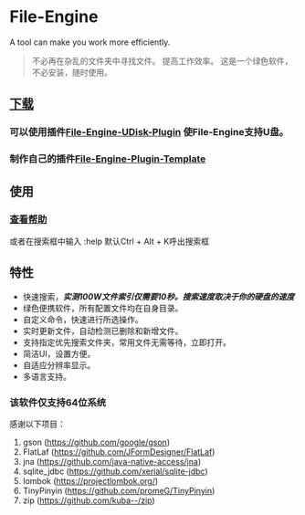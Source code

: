 # File-Engine
A tool can make you work more efficiently.

>不必再在杂乱的文件夹中寻找文件。
提高工作效率。
这是一个绿色软件，不必安装，随时使用。

## [下载](https://github.com/XUANXUQAQ/File-Engine/releases/)
### 可以使用插件[File-Engine-UDisk-Plugin](https://github.com/XUANXUQAQ/File-Engine-UDisk-Plugin) 使File-Engine支持U盘。
### 制作自己的插件[File-Engine-Plugin-Template](https://github.com/XUANXUQAQ/File-Engine-Plugin-Template)
## 使用
### [查看帮助](https://github.com/XUANXUQAQ/File-Engine/wiki/Usage)   
或者在搜索框中输入 :help    默认Ctrl + Alt + K呼出搜索框
## 特性
 * 快速搜索，***实测100W文件索引仅需要10秒。搜索速度取决于你的硬盘的速度***
 * 绿色便携软件，所有配置文件均在自身目录。
 * 自定义命令，快速进行所选操作。
 * 实时更新文件，自动检测已删除和新增文件。
 * 支持指定优先搜索文件夹，常用文件无需等待，立即打开。
 * 简洁UI，设置方便。
 * 自适应分辨率显示。    
 * 多语言支持。   
### 该软件仅支持64位系统

感谢以下项目：   
1. gson (https://github.com/google/gson)
2. FlatLaf (https://github.com/JFormDesigner/FlatLaf)   
3. jna (https://github.com/java-native-access/jna)   
4. sqlite_jdbc (https://github.com/xerial/sqlite-jdbc)   
5. lombok (https://projectlombok.org/)   
6. TinyPinyin (https://github.com/promeG/TinyPinyin)
7. zip (https://github.com/kuba--/zip)
